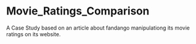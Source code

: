 # Movie_Ratings_Comparison
A Case Study based on an article about fandango manipulationg its movie ratings on its website.
